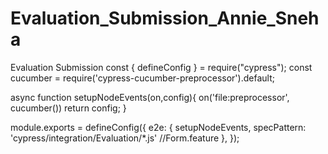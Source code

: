 # Evaluation_Submission_Annie_Sneha
Evaluation Submission
const { defineConfig } = require("cypress");
const cucumber = require('cypress-cucumber-preprocessor').default;


async function setupNodeEvents(on,config){
  on('file:preprocessor', cucumber())
  return config;
}

module.exports = defineConfig({
  e2e: {
    setupNodeEvents,
    specPattern: 'cypress/integration/Evaluation/*.js' 
    //Form.feature
  },
});

